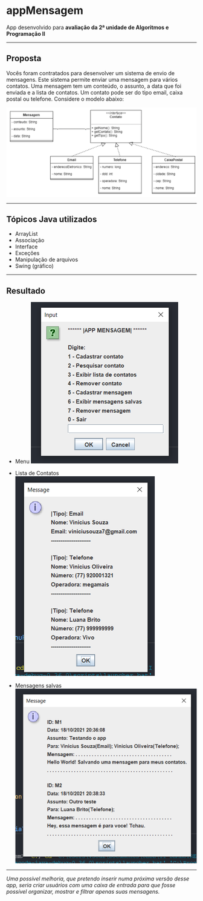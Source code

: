 # appMensagem
 App desenvolvido para **avaliação da 2ª unidade de Algoritmos e Programação II**

 ---
 ## Proposta
Vocês foram contratados para desenvolver um sistema de envio de mensagens. Este sistema permite
enviar uma mensagem para vários contatos. Uma mensagem tem um conteúdo, o assunto, a data que
foi enviada e a lista de contatos. Um contato pode ser do tipo email, caixa postal ou telefone.
Considere o modelo abaixo:

![Diagrama de classes](https://github.com/viniciussz7/appMensagem/blob/main/diagrama-class.png)

---

## Tópicos Java utilizados
* ArrayList
* Associação
* Interface
* Exceções
* Manipulação de arquivos
* Swing (gráfico)

---

## Resultado
* Menu
![Imagem do menu](https://github.com/viniciussz7/appMensagem/blob/main/menu-app.png)

* Lista de Contatos
![Exemplo da lista de contatos](https://github.com/viniciussz7/appMensagem/blob/main/img/lista-contatos.png)

* Mensagens salvas
![Exemplo de msg salvas](https://github.com/viniciussz7/appMensagem/blob/main/img/lista-msg.png)

---

 _Uma possível melhoria, que pretendo inserir numa próxima versão desse app, seria criar usuários com uma caixa de entrada para que fosse possível organizar, mostrar e filtrar apenas suas mensagens._

